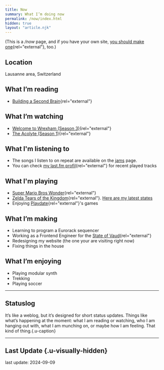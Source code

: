 ```yaml
---
title: Now
summary: What I’m doing now
permalink: /now/index.html
hidden: true
layout: "article.njk"
---
```


(This is a _/now_ page, and if you have your own site, [you should make one](https://nownownow.com/about){rel="external"}, too.)

## Location

Lausanne area, Switzerland

## What I’m reading

- [Building a Second Brain](https://www.buildingasecondbrain.com/){rel="external"}

## What I’m watching

- [Welcome to Wrexham (Season 3)](https://www.imdb.com/title/tt14674086/){rel="external"}
- [The Acolyte (Season 1)](https://www.imdb.com/title/tt12262202/){rel="external"}

## What I'm listening to

- The songs I listen to on repeat are available on the [jams](/jams) page.
- You can check [my last.fm profil](https://www.last.fm/user/alienlebarge){rel="external"} for recent played tracks

## What I'm playing

- [Super Mario Bros Wonder](https://www.nintendo.com/us/store/products/super-mario-bros-wonder-switch/){rel="external"}
- [Zelda Tears of the Kingdom](https://zelda.nintendo.com/tears-of-the-kingdom/){rel="external"}. [Here are my latest states](/categories/totk/)
- Enjoying [Playdate](https://play.date){rel="external"}'s games

## What I’m making

- Learning to program a Eurorack sequencer
- Working as a Frontend Engineer for the [State of Vaud](https://www.vd.ch){rel="external"}
- Redesigning my website (the one your are visiting right now)
- Fixing things in the house

## What I’m enjoying

- Playing modular synth
- Trekking
- Playing soccer

---

## Statuslog

It’s like a weblog, but it’s designed for short status updates. Things like what’s happening at the moment: what I am reading or watching, who I am hanging out with, what I am munching on, or maybe how I am feeling. That kind of thing.{.u-caption}

<script src="https://status.lol/alienlebarge.js?time&link&fluent&pretty"></script>

---

## Last Update {.u-visually-hidden}

last update: <date datetime="2024-09-09">2024-09-09<date>
